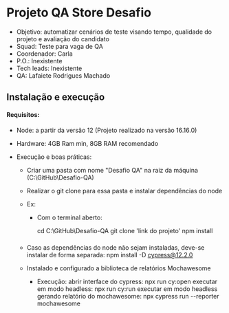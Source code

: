 # Projeto QA Store Desafio

- Objetivo: automatizar cenários de teste visando tempo, qualidade do projeto e avaliação do candidato
- Squad: Teste para vaga de QA
- Coordenador: Carla
- P.O.: Inexistente
- Tech leads: Inexistente
- QA: Lafaiete Rodrigues Machado

## Instalação e execução

#### Requisitos:
  - Node: a partir da versão 12 (Projeto realizado na versão 16.16.0)
  - Hardware: 4GB Ram min, 8GB RAM recomendado

  - Execução e boas práticas:
    - Criar uma pasta com nome "Desafio QA" na raiz da máquina (C:\GitHub\Desafio-QA)
    - Realizar o git clone para essa pasta e instalar dependências do node
    - Ex:
      - Com o terminal aberto:

        cd C:\GitHub\Desafio-QA
        git clone 'link do projeto'
        npm install
        ###

    - Caso as dependências do node não sejam instaladas, deve-se instalar de forma separada:
      npm install -D cypress@12.2.0

    - Instalado e configurado a biblioteca de relatórios Mochawesome 

      - Execução:
        abrir interface do cypress: npx run cy:open
        executar em modo headless: npx run cy:run
        executar em modo headless gerando relatório do mochawesome: npx cypress run --reporter mochawesome